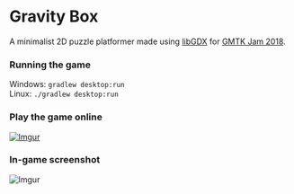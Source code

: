 # Gravity Box
A minimalist 2D puzzle platformer made using [libGDX](https://libgdx.badlogicgames.com/) for [GMTK Jam 2018](https://itch.io/jam/gmtk-2018).

### Running the game
Windows: `gradlew desktop:run`  
Linux: `./gradlew desktop:run`

### Play the game online
[![Imgur](https://i.imgur.com/wsTVlGM.png)](https://luca1152.itch.io/gravity-box)

### In-game screenshot
![Imgur](https://i.imgur.com/vS5Vn66.png)
